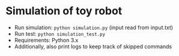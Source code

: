 # Simulation of toy robot
- Run simulation: `python simulation.py` (input read from input.txt)
- Run test: `python simulation_test.py`
- Requirements: Python 3.x
- Additionally, also print logs to keep track of skipped commands